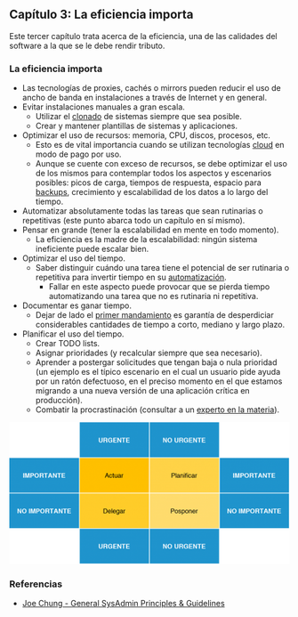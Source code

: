 ## Capítulo 3: La eficiencia importa

Este tercer capítulo trata acerca de la eficiencia, una de las calidades del
software a la que se le debe rendir tributo.

### La eficiencia importa

* Las tecnologías de proxies, cachés o mirrors pueden reducir el uso de ancho de
  banda en instalaciones a través de Internet y en general.
* Evitar instalaciones manuales a gran escala.
    * Utilizar el [clonado](https://www.linuxito.com/gnu-linux/nivel-alto/165-como-clonar-maquinas-virtuales-kvm)
      de sistemas siempre que sea posible.
    * Crear y mantener plantillas de sistemas y aplicaciones.
* Optimizar el uso de recursos: memoria, CPU, discos, procesos, etc.
    * Esto es de vital importancia cuando se utilizan tecnologías [cloud](https://www.linuxito.com/15-miscelaneo/642-curso-de-cloud-computing-online-gratuito-y-acreditado)
      en modo de pago por uso.
    * Aunque se cuente con exceso de recursos, se debe optimizar el uso de los
      mismos para contemplar todos los aspectos y escenarios posibles: picos de
      carga, tiempos de respuesta, espacio para [backups](https://www.linuxito.com/nix/711-la-biblia-del-sysadmin-capitulo-2-lo-dificil-seguridad-y-backups),
      crecimiento y escalabilidad de los datos a lo largo del tiempo.
* Automatizar absolutamente todas las tareas que sean rutinarias o repetitivas
  (este punto abarca todo un capítulo en sí mismo).
* Pensar en grande (tener la escalabilidad en mente en todo momento).
    * La eficiencia es la madre de la escalabilidad: ningún sistema ineficiente
      puede escalar bien.
* Optimizar el uso del tiempo.
    * Saber distinguir cuándo una tarea tiene el potencial de ser rutinaria o
      repetitiva para invertir tiempo en su [automatización](https://www.linuxito.com/gnu-linux/nivel-alto/662-updatemyfarm-script-bash-para-actualizar-todos-mis-servidores-en-paralelo).
        * Fallar en este aspecto puede provocar que se pierda tiempo
          automatizando una tarea que no es rutinaria ni repetitiva.
* Documentar es ganar tiempo.
    * Dejar de lado el [primer mandamiento](https://www.linuxito.com/nix/710-la-biblia-del-sysadmin-capitulo-1-documentacion)
      es garantía de desperdiciar considerables cantidades de tiempo a corto,
      mediano y largo plazo.
* Planificar el uso del tiempo.
    * Crear TODO lists.
    * Asignar prioridades (y recalcular siempre que sea necesario).
    * Aprender a postergar solicitudes que tengan baja o nula prioridad (un
      ejemplo es el típico escenario en el cual un usuario pide ayuda por un
      ratón defectuoso, en el preciso momento en el que estamos migrando a una
      nueva versión de una aplicación crítica en producción).
    * Combatir la procrastinación (consultar a un [experto en la materia](http://waitbutwhy.com/2013/11/how-to-beat-procrastination.html)).

![Gestión del tiempo](images/gestion-tiempo.png)

### Referencias

* [Joe Chung - General SysAdmin Principles &amp; Guidelines](http://rockhopper.monmouth.edu/cs/jchung/cs471/cs_471_-_general_sysadmin_principles)

